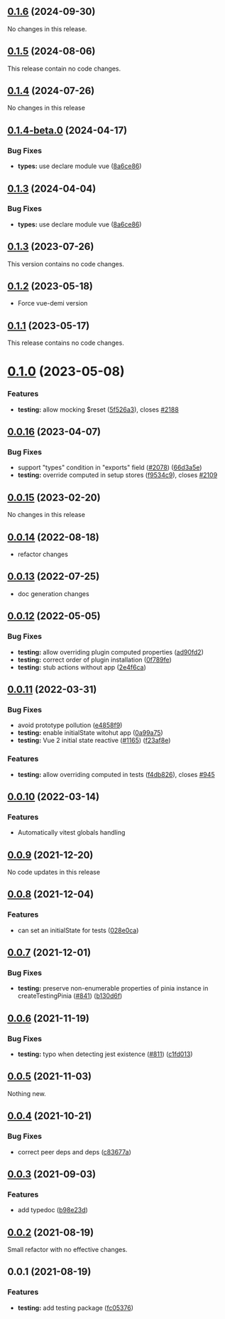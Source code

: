 ## [0.1.6](https://github.com/vuejs/pinia/compare/@pinia/testing@0.1.5...@pinia/testing@0.1.6) (2024-09-30)

No changes in this release.

## [0.1.5](https://github.com/vuejs/pinia/compare/@pinia/testing@0.1.4...@pinia/testing@0.1.5) (2024-08-06)

This release contain no code changes.

## [0.1.4](https://github.com/vuejs/pinia/compare/@pinia/testing@0.1.4-beta.0...@pinia/testing@0.1.4) (2024-07-26)

No changes in this release

## [0.1.4-beta.0](https://github.com/vuejs/pinia/compare/@pinia/testing@0.1.3...@pinia/testing@0.1.4-beta.0) (2024-04-17)

### Bug Fixes

- **types:** use declare module vue ([8a6ce86](https://github.com/vuejs/pinia/commit/8a6ce86db83b6315c067c8a98c898b3c74efe62e))

## [0.1.3](https://github.com/vuejs/pinia/compare/@pinia/testing@0.1.3...@pinia/testing@0.1.3) (2024-04-04)

### Bug Fixes

- **types:** use declare module vue ([8a6ce86](https://github.com/vuejs/pinia/commit/8a6ce86db83b6315c067c8a98c898b3c74efe62e))

## [0.1.3](https://github.com/vuejs/pinia/compare/@pinia/testing@0.1.2...@pinia/testing@0.1.3) (2023-07-26)

This version contains no code changes.

## [0.1.2](https://github.com/vuejs/pinia/compare/@pinia/testing@0.1.1...@pinia/testing@0.1.2) (2023-05-18)

- Force vue-demi version

## [0.1.1](https://github.com/vuejs/pinia/compare/@pinia/testing@0.1.0...@pinia/testing@0.1.1) (2023-05-17)

This release contains no code changes.

# [0.1.0](https://github.com/vuejs/pinia/compare/@pinia/testing@0.0.16...@pinia/testing@0.1.0) (2023-05-08)

### Features

- **testing:** allow mocking $reset ([5f526a3](https://github.com/vuejs/pinia/commit/5f526a33ab0ac441fe865344977a11e0e471ce17)), closes [#2188](https://github.com/vuejs/pinia/issues/2188)

## [0.0.16](https://github.com/vuejs/pinia/compare/@pinia/testing@0.0.15...@pinia/testing@0.0.16) (2023-04-07)

### Bug Fixes

- support "types" condition in "exports" field ([#2078](https://github.com/vuejs/pinia/issues/2078)) ([66d3a5e](https://github.com/vuejs/pinia/commit/66d3a5edd03f28f52daf35449db8c5f660c70b01))
- **testing:** override computed in setup stores ([f9534c9](https://github.com/vuejs/pinia/commit/f9534c926469027f8ccc75c43ce1ea329b58aa0d)), closes [#2109](https://github.com/vuejs/pinia/issues/2109)

## [0.0.15](https://github.com/vuejs/pinia/compare/@pinia/testing@0.0.14...@pinia/testing@0.0.15) (2023-02-20)

No changes in this release

## [0.0.14](https://github.com/vuejs/pinia/compare/@pinia/testing@0.0.13...@pinia/testing@0.0.14) (2022-08-18)

- refactor changes

## [0.0.13](https://github.com/vuejs/pinia/compare/@pinia/testing@0.0.12...@pinia/testing@0.0.13) (2022-07-25)

- doc generation changes

## [0.0.12](https://github.com/vuejs/pinia/compare/@pinia/testing@0.0.11...@pinia/testing@0.0.12) (2022-05-05)

### Bug Fixes

- **testing:** allow overriding plugin computed properties ([ad90fd2](https://github.com/vuejs/pinia/commit/ad90fd24eecca8bd7bff238bcfa039e1a0a7f3d5))
- **testing:** correct order of plugin installation ([0f789fe](https://github.com/vuejs/pinia/commit/0f789fe1591ef8d2d10a8616c7abac8ad09cdf98))
- **testing:** stub actions without app ([2e4f6ca](https://github.com/vuejs/pinia/commit/2e4f6ca2e5ba92bc5ba835ebad4ab325a6428a5f))

## [0.0.11](https://github.com/vuejs/pinia/compare/@pinia/testing@0.0.10...@pinia/testing@0.0.11) (2022-03-31)

### Bug Fixes

- avoid prototype pollution ([e4858f9](https://github.com/vuejs/pinia/commit/e4858f9d5f447ba6162ca9f2472608a8bac3eca7))
- **testing:** enable initialState witohut app ([0a99a75](https://github.com/vuejs/pinia/commit/0a99a7589bed28104e26fccfa4fad007d73f4ca1))
- **testing:** Vue 2 initial state reactive ([#1165](https://github.com/vuejs/pinia/issues/1165)) ([f23af8e](https://github.com/vuejs/pinia/commit/f23af8eac97b055e58908eb76aae684fd68685b5))

### Features

- **testing:** allow overriding computed in tests ([f4db826](https://github.com/vuejs/pinia/commit/f4db8264bd61467fa85f2407aedf23756af4b67c)), closes [#945](https://github.com/vuejs/pinia/issues/945)

## [0.0.10](https://github.com/vuejs/pinia/compare/@pinia/testing@0.0.9...@pinia/testing@0.0.10) (2022-03-14)

### Features

- Automatically vitest globals handling

## [0.0.9](https://github.com/vuejs/pinia/compare/@pinia/testing@0.0.8...@pinia/testing@0.0.9) (2021-12-20)

No code updates in this release

## [0.0.8](https://github.com/vuejs/pinia/compare/@pinia/testing@0.0.7...@pinia/testing@0.0.8) (2021-12-04)

### Features

- can set an initialState for tests ([028e0ca](https://github.com/vuejs/pinia/commit/028e0cae2f46744f90c98914cfca13daa7ce36c1))

## [0.0.7](https://github.com/vuejs/pinia/compare/@pinia/testing@0.0.6...@pinia/testing@0.0.7) (2021-12-01)

### Bug Fixes

- **testing:** preserve non-enumerable properties of pinia instance in createTestingPinia ([#841](https://github.com/vuejs/pinia/issues/841)) ([b130d6f](https://github.com/vuejs/pinia/commit/b130d6f648239293457f347b42a7f1b668748d30))

## [0.0.6](https://github.com/vuejs/pinia/compare/@pinia/testing@0.0.5...@pinia/testing@0.0.6) (2021-11-19)

### Bug Fixes

- **testing:** typo when detecting jest existence ([#811](https://github.com/vuejs/pinia/issues/811)) ([c1fd013](https://github.com/vuejs/pinia/commit/c1fd01350b12b09ce49f923ebc9fee992c2408fd))

## [0.0.5](https://github.com/vuejs/pinia/compare/@pinia/testing@0.0.4...@pinia/testing@0.0.5) (2021-11-03)

Nothing new.

## [0.0.4](https://github.com/vuejs/pinia/compare/@pinia/testing@0.0.3...@pinia/testing@0.0.4) (2021-10-21)

### Bug Fixes

- correct peer deps and deps ([c83677a](https://github.com/vuejs/pinia/commit/c83677a9cf7a1cb20b2e6fed529f3c5500062648))

## [0.0.3](https://github.com/vuejs/pinia/compare/@pinia/testing@0.0.2...@pinia/testing@0.0.3) (2021-09-03)

### Features

- add typedoc ([b98e23d](https://github.com/vuejs/pinia/commit/b98e23d5588925c6a0094a92067a3cc5784e965d))

## [0.0.2](https://github.com/vuejs/pinia/compare/@pinia/testing@0.0.1...@pinia/testing@0.0.2) (2021-08-19)

Small refactor with no effective changes.

## 0.0.1 (2021-08-19)

### Features

- **testing:** add testing package ([fc05376](https://github.com/vuejs/pinia/commit/fc053763752c2b11d7b851f95334034a1f9b8347))
